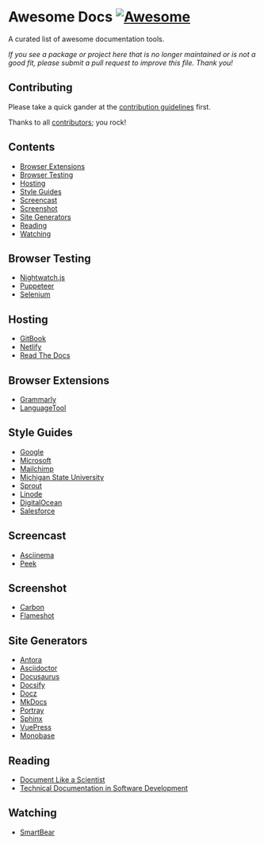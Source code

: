 # Awesome Docs [![Awesome](https://awesome.re/badge-flat2.svg)](https://awesome.re)

A curated list of awesome documentation tools.

*If you see a package or project here that is no longer maintained or is not a good fit, please submit a pull request to improve this file.
Thank you!*

## Contributing

Please take a quick gander at the [contribution guidelines](https://github.com/testthedocs/awesome-docs/blob/master/CONTRIBUTING.md) first.

Thanks to all [contributors](https://github.com/testthedocs/awesome-docs/graphs/contributors); you rock!

## Contents

- [Browser Extensions](#browser-extensions)
- [Browser Testing](#browser-testing)
- [Hosting](#hosting)
- [Style Guides](#style-guides)
- [Screencast](#screencast)
- [Screenshot](#screenshot)
- [Site Generators](#site-generators)
- [Reading](#reading)
- [Watching](#watching)

## Browser Testing

- [Nightwatch.js](https://nightwatchjs.org/)
- [Puppeteer](https://github.com/GoogleChrome/puppeteer)
- [Selenium](https://www.seleniumhq.org/)

## Hosting

- [GitBook](https://www.gitbook.com/)
- [Netlify](https://www.netlify.com/)
- [Read The Docs](https://readthedocs.org/)

## Browser Extensions

- [Grammarly](https://www.grammarly.com/)
- [LanguageTool](https://languagetool.org/)

## Style Guides

- [Google](https://developers.google.com/style/)
- [Microsoft](https://docs.microsoft.com/en-us/style-guide/welcome/)
- [Mailchimp](https://styleguide.mailchimp.com/)
- [Michigan State University](https://msu.edu/course/be/485/bewritingguideV2.0.pdf)
- [Sprout](https://sproutsocial.com/seeds/writing/)
- [Linode](https://www.linode.com/docs/linode-writers-formatting-guide/)
- [DigitalOcean](https://www.digitalocean.com/community/tutorials/digitalocean-s-technical-writing-guidelines)
- [Salesforce](https://developer.salesforce.com/docs/atlas.en-us.salesforce_pubs_style_guide.meta/salesforce_pubs_style_guide/overview.htm)

## Screencast

- [Asciinema](https://asciinema.org/)
- [Peek](https://github.com/phw/peek)

## Screenshot

- [Carbon](https://carbon.now.sh)
- [Flameshot](https://github.com/lupoDharkael/flameshot)

## Site Generators

- [Antora](https://antora.org/)
- [Asciidoctor](https://asciidoctor.org/)
- [Docusaurus](https://docusaurus.io/)
- [Docsify](https://docsify.js.org/)
- [Docz](https://www.docz.site/)
- [MkDocs](https://www.mkdocs.org/)
- [Portray](https://github.com/timothycrosley/portray)
- [Sphinx](https://www.sphinx-doc.org/en/master/)
- [VuePress](https://vuepress.vuejs.org/)
- [Monobase](https://github.com/framer/monobase)

## Reading

- [Document Like a Scientist](https://noti.st/karissapeth/g3vUiw/document-like-a-scientist)
- [Technical Documentation in Software Development](https://www.altexsoft.com/blog/business/technical-documentation-in-software-development-types-best-practices-and-tools/)

## Watching

- [SmartBear](https://www.youtube.com/channel/UC3iDZqrLWQZ4dh8zn2rU9hA)